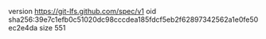 version https://git-lfs.github.com/spec/v1
oid sha256:39e7c1efb0c51020dc98cccdea185fdcf5eb2f62897342562a1e0fe50ec2e4da
size 551
